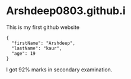 # Arshdeep0803.github.i
This is my first github website
```
{
  "firstName": "Arshdeep",
  "lastName": "kaur",
  "age": 19
}
```
I got 92% marks in secondary examination.

